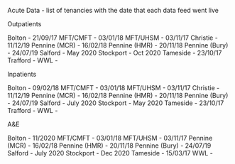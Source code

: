 
Acute Data - list of tenancies with the date that each data feed went live

Outpatients

Bolton - 21/09/17
MFT/CMFT - 03/01/18
MFT/UHSM - 03/11/17
Christie - 11/12/19
Pennine (MCR) - 16/02/18
Pennine (HMR) - 20/11/18
Pennine (Bury) - 24/07/19
Salford - May 2020
Stockport - Oct 2020
Tameside - 23/10/17
Trafford - 
WWL - 

Inpatients

Bolton - 09/02/18
MFT/CMFT - 03/01/18
MFT/UHSM - 03/11/17
Christie - 11/12/19
Pennine (MCR) - 16/02/18
Pennine (HMR) - 20/11/18
Pennine (Bury) - 24/07/19
Salford - July 2020
Stockport - May 2020
Tameside - 23/10/17
Trafford - 
WWL - 

A&E

Bolton - 11/2020
MFT/CMFT - 03/01/18
MFT/UHSM - 03/11/17
Pennine (MCR) - 16/02/18
Pennine (HMR) - 20/11/18
Pennine (Bury) - 24/07/19
Salford - July 2020
Stockport - Dec 2020
Tameside - 15/03/17
WWL - 
